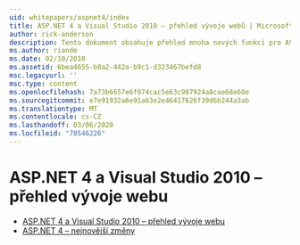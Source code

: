 ```yaml
---
uid: whitepapers/aspnet4/index
title: ASP.NET 4 a Visual Studio 2010 – přehled vývoje webů | Microsoft Docs
author: rick-anderson
description: Tento dokument obsahuje přehled mnoha nových funkcí pro ASP.NET, které jsou součástí the.NET Framework 4 a Visual Studio 2010.
ms.author: riande
ms.date: 02/10/2010
ms.assetid: 6bea4655-b0a2-442a-b9c1-d323467befd8
msc.legacyurl: ''
msc.type: content
ms.openlocfilehash: 7a73b6657e6f074cac5e63c907924a8cae68e60e
ms.sourcegitcommit: e7e91932a6e91a63e2e46417626f39d6b244a3ab
ms.translationtype: MT
ms.contentlocale: cs-CZ
ms.lasthandoff: 03/06/2020
ms.locfileid: "78546226"
---
```

# <a name="aspnet-4-and-visual-studio-2010-web-development-overview"></a>ASP.NET 4 a Visual Studio 2010 – přehled vývoje webu

- [ASP.NET 4 a Visual Studio 2010 – přehled vývoje webu](overview.md)
- [ASP.NET 4 – nejnovější změny](breaking-changes.md)
